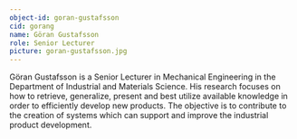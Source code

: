 ```yaml
---
object-id: goran-gustafsson
cid: gorang
name: Göran Gustafsson
role: Senior Lecturer
picture: goran-gustafsson.jpg
---
```


Göran Gustafsson is a Senior Lecturer in Mechanical Engineering in the Department of Industrial and Materials Science. His research focuses on how to retrieve, generalize, present and best utilize available knowledge in order to efficiently develop new products. The objective is to contribute to the creation of systems which can support and improve the industrial product development.

